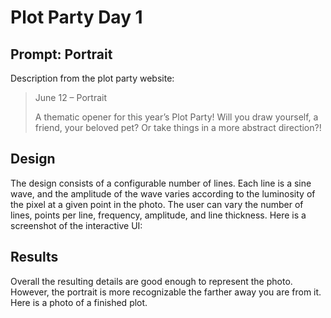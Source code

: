 # Plot Party Day 1

## Prompt: Portrait
Description from the plot party website:
> June 12 – Portrait
> 
> A thematic opener for this year’s Plot Party! Will you draw yourself, a friend, your beloved pet? Or take things in a more abstract direction?!

## Design

The design consists of a configurable number of lines. Each line is a sine wave, and the amplitude of
the wave varies according to the luminosity of the pixel at a given point in the photo. The user can
vary the number of lines, points per line, frequency, amplitude, and line thickness. Here is a screenshot 
of the interactive UI:


## Results

Overall the resulting details are good enough to represent the photo. However, the portrait is more recognizable
the farther away you are from it. Here is a photo of a finished plot.